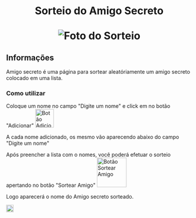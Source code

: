 <div align="center">
  <h1 align="center">
    Sorteio do Amigo Secreto
    <br />
    <br />
      <img src="https://github.com/user-attachments/assets/b210703d-19c3-4144-9d18-91a39561d0d0" alt="Foto do Sorteio">
  </h1>
</div>

## Informações

Amigo secreto é uma página para sortear aleatóriamente um amigo secreto colocado em uma lista.


### Como utilizar
<div>
  <p>Coloque um nome no campo "Digite um nome" e click em no botão "Adicionar" <img src="https://github.com/user-attachments/assets/3d620983-2d19-4b37-a22c-b02b2d66c34b" alt="Botão Adicionar" width=50px height: 10px> </p>
  <p>A cada nome adicionado, os mesmo vão aparecendo abaixo do campo "Digite um nome"</p>
  <p>Após preencher a lista com o nomes, você poderá efetuar o sorteio apertando no botão "Sortear Amigo" <img src="https://github.com/user-attachments/assets/9baaee59-a658-4fbf-9824-e3c4d735f97c" alt="Botão Sortear Amigo" width=80px height: 60px></p>
  <p>Logo aparecerá o nome do Amigo secreto sorteado.</p>
</div>

<div>
  <img style="widht: 50px; height: 20px; fill=blue" src="https://cdn.jsdelivr.net/gh/devicons/devicon@latest/icons/html5/html5-original.svg" />
</div>








